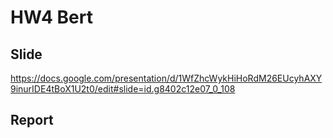 # HW4 Bert

## Slide 
https://docs.google.com/presentation/d/1WfZhcWykHiHoRdM26EUcyhAXY9inurIDE4tBoX1U2t0/edit#slide=id.g8402c12e07_0_108

## Report



